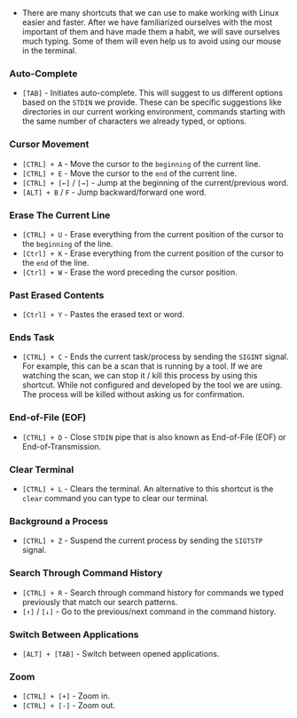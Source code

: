 - There are many shortcuts that we can use to make working with Linux easier and faster. After we have familiarized ourselves with the most important of them and have made them a habit, we will save ourselves much typing. Some of them will even help us to avoid using our mouse in the terminal.

### Auto-Complete
- `[TAB]` - Initiates auto-complete. This will suggest to us different options based on the `STDIN` we provide. These can be specific suggestions like directories in our current working environment, commands starting with the same number of characters we already typed, or options.

### Cursor Movement
- `[CTRL] + A` - Move the cursor to the `beginning` of the current line.
- `[CTRL] + E` - Move the cursor to the `end` of the current line.
- `[CTRL] + [←]` / `[→]` - Jump at the beginning of the current/previous word.
- `[ALT] + B` / `F` - Jump backward/forward one word.

### Erase The Current Line
- `[CTRL] + U` - Erase everything from the current position of the cursor to the `beginning` of the line.
- `[Ctrl] + K` - Erase everything from the current position of the cursor to the `end` of the line.
- `[Ctrl] + W` - Erase the word preceding the cursor position.


### Past Erased Contents
- `[Ctrl] + Y` - Pastes the erased text or word.

### Ends Task
- `[CTRL] + C` - Ends the current task/process by sending the `SIGINT` signal. For example, this can be a scan that is running by a tool. If we are watching the scan, we can stop it / kill this process by using this shortcut. While not configured and developed by the tool we are using. The process will be killed without asking us for confirmation.


### End-of-File (EOF)
- `[CTRL] + D` - Close `STDIN` pipe that is also known as End-of-File (EOF) or End-of-Transmission.


### Clear Terminal
- `[CTRL] + L` - Clears the terminal. An alternative to this shortcut is the `clear` command you can type to clear our terminal.


### Background a Process
- `[CTRL] + Z` - Suspend the current process by sending the `SIGTSTP` signal.

### Search Through Command History
- `[CTRL] + R` - Search through command history for commands we typed previously that match our search patterns.
- `[↑]` / `[↓]` - Go to the previous/next command in the command history.


### Switch Between Applications
- `[ALT] + [TAB]` - Switch between opened applications.

### Zoom
- `[CTRL] + [+]` - Zoom in.
- `[CTRL] + [-]` - Zoom out.